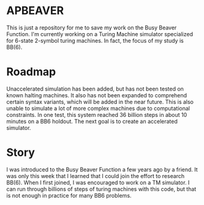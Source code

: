 # APBEAVER
This is just a repository for me to save my work on the Busy Beaver Function. I'm currently working on a Turing Machine simulator specialized for 6-state 2-symbol turing machines. In fact, the focus of my study is BB(6).

# Roadmap
Unaccelerated simulation has been added, but has not been tested on known halting machines. It also has not been expanded to comprehend certain syntax variants, which will be added in the near future. This is also unable to simulate a lot of more complex machines due to computational constraints. In one test, this system reached 36 billion steps in about 10 minutes on a BB6 holdout. The next goal is to create an accelerated simulator.

# Story
I was introduced to the Busy Beaver Function a few years ago by a friend. It was only this week that I learned that I could join the effort to research BB(6). When I first joined, I was encouraged to work on a TM simulator. I can run through billions of steps of turing machines with this code, but that is not enough in practice for many BB6 problems. 